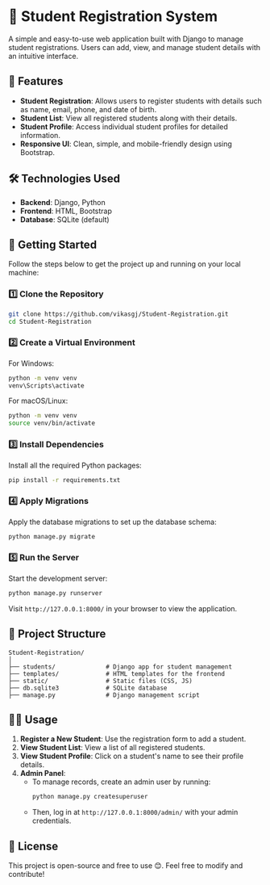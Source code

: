 # 🚀 Student Registration System

A simple and easy-to-use web application built with Django to manage student registrations. Users can add, view, and manage student details with an intuitive interface.

## 📌 Features

- **Student Registration**: Allows users to register students with details such as name, email, phone, and date of birth.
- **Student List**: View all registered students along with their details.
- **Student Profile**: Access individual student profiles for detailed information.
- **Responsive UI**: Clean, simple, and mobile-friendly design using Bootstrap.
  
## 🛠 Technologies Used

- **Backend**: Django, Python
- **Frontend**: HTML, Bootstrap
- **Database**: SQLite (default)

## 🚀 Getting Started

Follow the steps below to get the project up and running on your local machine:

### 1️⃣ Clone the Repository

```bash
git clone https://github.com/vikasgj/Student-Registration.git
cd Student-Registration
```

### 2️⃣ Create a Virtual Environment

For Windows:
```bash
python -m venv venv
venv\Scripts\activate
```

For macOS/Linux:
```bash
python -m venv venv
source venv/bin/activate
```

### 3️⃣ Install Dependencies

Install all the required Python packages:

```bash
pip install -r requirements.txt
```

### 4️⃣ Apply Migrations

Apply the database migrations to set up the database schema:

```bash
python manage.py migrate
```

### 5️⃣ Run the Server

Start the development server:

```bash
python manage.py runserver
```

Visit `http://127.0.0.1:8000/` in your browser to view the application.

## 📂 Project Structure

```
Student-Registration/
│
├── students/              # Django app for student management
├── templates/             # HTML templates for the frontend
├── static/                # Static files (CSS, JS)
├── db.sqlite3             # SQLite database
├── manage.py              # Django management script
```

## 👨‍💻 Usage

1. **Register a New Student**: Use the registration form to add a student.
2. **View Student List**: View a list of all registered students.
3. **View Student Profile**: Click on a student's name to see their profile details.
4. **Admin Panel**: 
   - To manage records, create an admin user by running:
     ```bash
     python manage.py createsuperuser
     ```
   - Then, log in at `http://127.0.0.1:8000/admin/` with your admin credentials.

## 📜 License

This project is open-source and free to use 😊. Feel free to modify and contribute!
